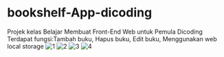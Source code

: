 # bookshelf-App-dicoding
Projek kelas Belajar Membuat Front-End Web untuk Pemula Dicoding
Terdapat fungsi:Tambah buku, Hapus buku, Edit buku, Menggunakan web local storage
![1](https://user-images.githubusercontent.com/41930487/177465047-da739557-6e1d-41c2-9fbd-d3c2fd2ad93d.JPG)
![2](https://user-images.githubusercontent.com/41930487/177465048-359e9866-a147-4025-b6d9-5b3a29f4fefe.JPG)
![3](https://user-images.githubusercontent.com/41930487/177465038-fd791a3a-dba9-4989-b823-e08964077f56.JPG)
![4](https://user-images.githubusercontent.com/41930487/177465044-e7358ed5-13d3-4d69-bb1d-624b6f4af1bd.JPG)

